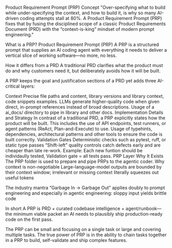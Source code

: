 Product Requirement Prompt (PRP) Concept
"Over-specifying what to build while under-specifying the context, and how to build it, is why so many AI-driven coding attempts stall at 80%. A Product Requirement Prompt (PRP) fixes that by fusing the disciplined scope of a classic Product Requirements Document (PRD) with the “context-is-king” mindset of modern prompt engineering."

What is a PRP?
Product Requirement Prompt (PRP) A PRP is a structured prompt that supplies an AI coding agent with everything it needs to deliver a vertical slice of working software—no more, no less.

How it differs from a PRD
A traditional PRD clarifies what the product must do and why customers need it, but deliberately avoids how it will be built.

A PRP keeps the goal and justification sections of a PRD yet adds three AI-critical layers:

Context
Precise file paths and content, library versions and library context, code snippets examples. LLMs generate higher-quality code when given direct, in-prompt references instead of broad descriptions. Usage of a ai_docs/ directory to pipe in library and other docs.
Implementation Details and Strategy
In contrast of a traditional PRD, a PRP explicitly states how the product will be built. This includes the use of API endpoints, test runners, or agent patterns (ReAct, Plan-and-Execute) to use. Usage of typehints, dependencies, architectural patterns and other tools to ensure the code is built correctly.
Validation Gates
Deterministic checks such as pytest, ruff, or static type passes “Shift-left” quality controls catch defects early and are cheaper than late re-work. Example: Each new funtion should be individaully tested, Validation gate = all tests pass.
PRP Layer Why It Exists
The PRP folder is used to prepare and pipe PRPs to the agentic coder.
Why context is non-negotiable
Large-language-model outputs are bounded by their context window; irrelevant or missing context literally squeezes out useful tokens

The industry mantra “Garbage In → Garbage Out” applies doubly to prompt engineering and especially in agentic engineering: sloppy input yields brittle code

In short
A PRP is PRD + curated codebase intelligence + agent/runbook—the minimum viable packet an AI needs to plausibly ship production-ready code on the first pass.

The PRP can be small and focusing on a single task or large and covering multiple tasks. The true power of PRP is in the ability to chain tasks together in a PRP to build, self-validate and ship complex features.
